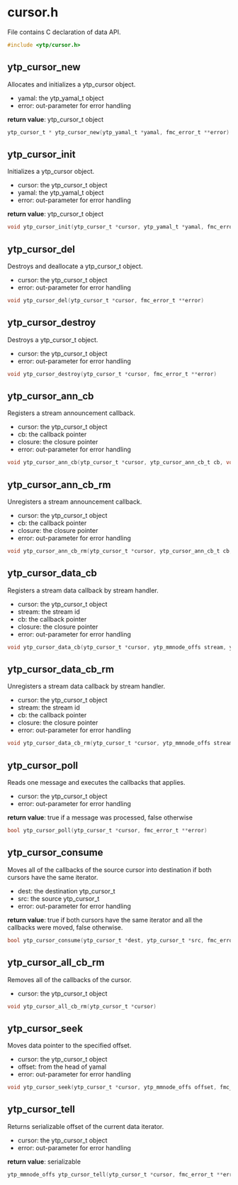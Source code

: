 # cursor.h

File contains C declaration of data API.

```c
#include <ytp/cursor.h>
```

## ytp_cursor_new

Allocates and initializes a ytp_cursor object. 

- yamal: the ytp_yamal_t object
- error: out-parameter for error handling

**return value**: ytp_cursor_t object

```c
ytp_cursor_t * ytp_cursor_new(ytp_yamal_t *yamal, fmc_error_t **error)
```

## ytp_cursor_init

Initializes a ytp_cursor object. 

- cursor: the ytp_cursor_t object
- yamal: the ytp_yamal_t object
- error: out-parameter for error handling

**return value**: ytp_cursor_t object

```c
void ytp_cursor_init(ytp_cursor_t *cursor, ytp_yamal_t *yamal, fmc_error_t **error)
```

## ytp_cursor_del

Destroys and deallocate a ytp_cursor_t object. 

- cursor: the ytp_cursor_t object
- error: out-parameter for error handling

```c
void ytp_cursor_del(ytp_cursor_t *cursor, fmc_error_t **error)
```

## ytp_cursor_destroy

Destroys a ytp_cursor_t object. 

- cursor: the ytp_cursor_t object
- error: out-parameter for error handling

```c
void ytp_cursor_destroy(ytp_cursor_t *cursor, fmc_error_t **error)
```

## ytp_cursor_ann_cb

Registers a stream announcement callback. 

- cursor: the ytp_cursor_t object
- cb: the callback pointer
- closure: the closure pointer
- error: out-parameter for error handling

```c
void ytp_cursor_ann_cb(ytp_cursor_t *cursor, ytp_cursor_ann_cb_t cb, void *closure, fmc_error_t **error)
```

## ytp_cursor_ann_cb_rm

Unregisters a stream announcement callback. 

- cursor: the ytp_cursor_t object
- cb: the callback pointer
- closure: the closure pointer
- error: out-parameter for error handling

```c
void ytp_cursor_ann_cb_rm(ytp_cursor_t *cursor, ytp_cursor_ann_cb_t cb, void *closure, fmc_error_t **error)
```

## ytp_cursor_data_cb

Registers a stream data callback by stream handler. 

- cursor: the ytp_cursor_t object
- stream: the stream id
- cb: the callback pointer
- closure: the closure pointer
- error: out-parameter for error handling

```c
void ytp_cursor_data_cb(ytp_cursor_t *cursor, ytp_mmnode_offs stream, ytp_cursor_data_cb_t cb, void *closure, fmc_error_t **error)
```

## ytp_cursor_data_cb_rm

Unregisters a stream data callback by stream handler. 

- cursor: the ytp_cursor_t object
- stream: the stream id
- cb: the callback pointer
- closure: the closure pointer
- error: out-parameter for error handling

```c
void ytp_cursor_data_cb_rm(ytp_cursor_t *cursor, ytp_mmnode_offs stream, ytp_cursor_data_cb_t cb, void *closure, fmc_error_t **error)
```

## ytp_cursor_poll

Reads one message and executes the callbacks that applies. 

- cursor: the ytp_cursor_t object
- error: out-parameter for error handling

**return value**: true if a message was processed, false otherwise

```c
bool ytp_cursor_poll(ytp_cursor_t *cursor, fmc_error_t **error)
```

## ytp_cursor_consume

Moves all of the callbacks of the source cursor into destination if both cursors have the same iterator. 

- dest: the destination ytp_cursor_t
- src: the source ytp_cursor_t
- error: out-parameter for error handling

**return value**: true if both cursors have the same iterator and all the callbacks were moved, false otherwise.

```c
bool ytp_cursor_consume(ytp_cursor_t *dest, ytp_cursor_t *src, fmc_error_t **error)
```

## ytp_cursor_all_cb_rm

Removes all of the callbacks of the cursor. 

- cursor: the ytp_cursor_t object

```c
void ytp_cursor_all_cb_rm(ytp_cursor_t *cursor)
```

## ytp_cursor_seek

Moves data pointer to the specified offset. 

- cursor: the ytp_cursor_t object
- offset: from the head of yamal
- error: out-parameter for error handling

```c
void ytp_cursor_seek(ytp_cursor_t *cursor, ytp_mmnode_offs offset, fmc_error_t **error)
```

## ytp_cursor_tell

Returns serializable offset of the current data iterator. 

- cursor: the ytp_cursor_t object
- error: out-parameter for error handling

**return value**: serializable

```c
ytp_mmnode_offs ytp_cursor_tell(ytp_cursor_t *cursor, fmc_error_t **error)
```

